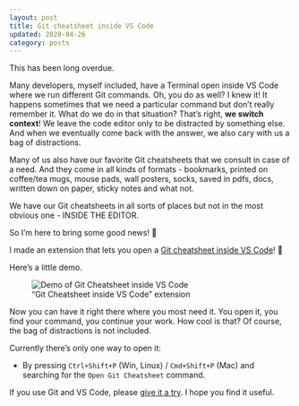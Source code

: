 ```yaml
---
layout: post
title: Git cheatsheet inside VS Code
updated: 2020-04-26
category: posts
---
```


This has been long overdue.

Many developers, myself included, have a Terminal open inside VS Code where we run different Git commands. Oh, you do as well? I knew it! It happens sometimes that we need a particular command but don’t really remember it. What do we do in that situation? That’s right, **we switch context**! We leave the code editor only to be distracted by something else. And when we eventually come back with the answer, we also cary with us a bag of distractions.

Many of us also have our favorite Git cheatsheets that we consult in case of a need. And they come in all kinds of formats - bookmarks, printed on coffee/tea mugs, mouse pads, wall posters, socks, saved in pdfs, docs, written down on paper, sticky notes and what not. 

We have our Git cheatsheets in all sorts of places but not in the most obvious one - INSIDE THE EDITOR.

So I’m here to bring some good news! 🎉

I made an extension that lets you open a [Git cheatsheet inside VS Code](https://marketplace.visualstudio.com/items?itemName=dzhavat.git-cheatsheet)! 🚀

Here’s a little demo.

<figure>
  <img src="/assets/img/2020/01/15/git-cheatsheet-vs-code-demo.gif" alt="Demo of Git Cheatsheet inside VS Code">
  <figcaption>“Git Cheatsheet inside VS Code” extension</figcaption>
</figure>

Now you can have it right there where you most need it. You open it, you find your command, you continue your work. How cool is that? Of course, the bag of distractions is not included.

Currently there’s only one way to open it:

* By pressing `Ctrl+Shift+P` (Win, Linux) / `Cmd+Shift+P` (Mac) and searching for the `Open Git Cheatsheet` command.

If you use Git and VS Code, please [give it a try](https://marketplace.visualstudio.com/items?itemName=dzhavat.git-cheatsheet). I hope you find it useful.
